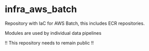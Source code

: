 # infra_aws_batch
Repository with IaC for AWS Batch, this includes ECR repositories.

Modules are used by individual data pipelines

!! This repository needs to remain public !!
